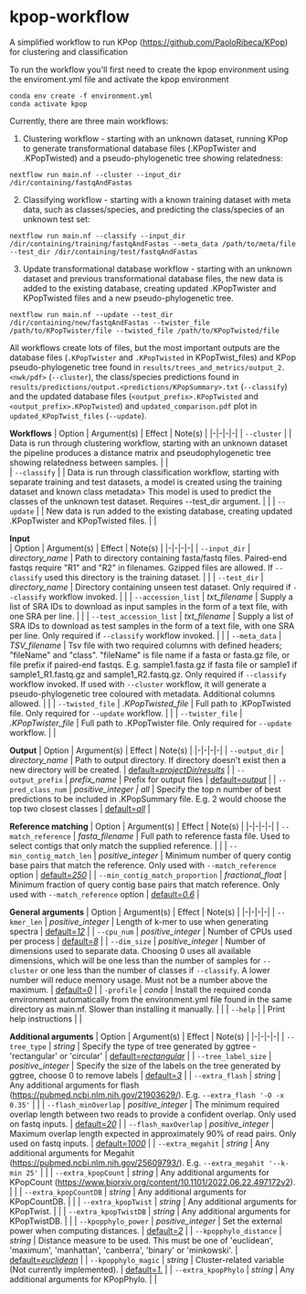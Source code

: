 # kpop-workflow
A simplified workflow to run KPop (https://github.com/PaoloRibeca/KPop) for clustering and classification

To run the workflow you'll first need to create the kpop environment using the enviroment.yml file and activate the kpop environment 
```
conda env create -f environment.yml
conda activate kpop​
```

Currently, there are three main workflows:
1. Clustering workflow - starting with an unknown dataset, running KPop to generate transformational database files (.KPopTwister and .KPopTwisted) and a pseudo-phylogenetic tree showing relatedness:
```
nextflow run main.nf --cluster --input_dir /dir/containing/fastqAndFastas
```

2. Classifying workflow - starting with a known training dataset with meta data, such as classes/species, and predicting the class/species of an unknown test set:
```
nextflow run main.nf --classify --input_dir /dir/containing/training/fastqAndFastas --meta_data /path/to/meta/file --test_dir /dir/containing/test/fastqAndFastas
```

3. Update transformational database workflow - starting with an unknown dataset and previous transformational database files, the new data is added to the existing database, creating updated .KPopTwister and KPopTwisted files and a new pseudo-phylogenetic tree.
```
nextflow run main.nf --update --test_dir /dir/containing/new/fastqAndFastas --twister_file /path/to/KPopTwister/file --twisted_file /path/to/KPopTwisted/file
```

All workflows create lots of files, but the most important outputs are the database files (`.KPopTwister` and `.KPopTwisted` in KPopTwist_files) and KPop pseudo-phylogenetic tree found in `results/trees_and_metrics/output_2.<nwk/pdf>` (`--cluster`), the class/species predictions found in `results/predictions/output.<predictions/KPopSummary>.txt` (`--classify`) and the updated database files (`<output_prefix>.KPopTwisted` and `<output_prefix>.KPopTwisted`) and `updated_comparison.pdf` plot in `updated_KPopTwist_files` (`--update`).

**Workflows**
| Option | Argument(s) | Effect | Note(s) |
|-|-|-|-|
| `--cluster` |  | Data is run through clustering workflow, starting with an unknown dataset the pipeline produces a distance matrix and pseudophylogenetic tree showing relatedness between samples. |  |         
| `--classify` |  | Data is run through classification workflow, starting with separate training and test datasets, a model is created using the training dataset and known class metadata> This model is used to predict the classes of the unknown test dataset. Requires --test_dir argument. |  |
| `--update` |  | New data is run added to the existing database, creating updated .KPopTwister and KPopTwisted files. |  |

**Input**  
| Option | Argument(s) | Effect | Note(s) |
|-|-|-|-|
| `--input_dir` | _directory\_name_ | Path to directory containing fasta/fastq files. Paired-end fastqs require "R1" and "R2" in filenames. Gzipped files are allowed. If `--classify` used this directory is the training dataset. |  |
| `--test_dir` | _directory\_name_ | Directory containing unseen test dataset. Only required if `--classify` workflow invoked. |  |
| `--accession_list` | _txt\_filename_ | Supply a list of SRA IDs to download as input samples in the form of a text file, with one SRA per line. |  |
| `--test_accession_list` | _txt\_filename_ | Supply a list of SRA IDs to download as test samples in the form of a text file, with one SRA per line. Only required if `--classify` workflow invoked. |  |
| `--meta_data` | _TSV\_filename_ | Tsv file with two required columns with defined headers; "fileName" and "class". "fileName" is file name if a fasta or fasta.gz file, or file prefix if paired-end fastqs. E.g. sample1.fasta.gz if fasta file or sample1 if sample1_R1.fastq.gz and sample1_R2.fastq.gz. Only required if `--classify` workflow invoked. If used with `--cluster` workflow, it will generate a pseudo-phylogenetic tree coloured with metadata. Additional columns allowed. |  | 
| `--twisted_file` | _.KPopTwisted\_file_ | Full path to .KPopTwisted file. Only required for `--update` workflow. |  |
| `--twister_file` | _.KPopTwister\_file_ | Full path to .KPopTwister file. Only required for `--update` workflow. |  |

**Output**
| Option | Argument(s) | Effect | Note(s) |
|-|-|-|-|
| `--output_dir` | _directory\_name_ | Path to output directory. If directory doesn't exist then a new directory will be created. | <ins>default=_projectDir\/results_</ins> |
| `--output_prefix` | _prefix\_name_ | Prefix for output files | <ins>default=_output_</ins> |
| `--pred_class_num` | _positive\_integer \| all_ | Specify the top n number of best predictions to be included in .KPopSummary file. E.g. 2 would choose the top two closest classes | <ins>default=_all_</ins> |

**Reference matching**
| Option | Argument(s) | Effect | Note(s) |
|-|-|-|-|
| `--match_reference` | _fasta\_filename_ | Full path to reference fasta file. Used to select contigs that only match the supplied reference. |  |
| `--min_contig_match_len` | _positive\_integer_ | Minimum number of query contig base pairs that match the reference. Only used with `--match_reference` option | <ins>default=_250_</ins> |
| `--min_contig_match_proportion` | _fractional\_float_ | Minimum fraction of query contig base pairs that match reference. Only used with `--match_reference` option | <ins>default=_0.6_</ins> |
        
**General arguments**
| Option | Argument(s) | Effect | Note(s) |
|-|-|-|-|
| `--kmer_len` | _positive\_integer_ | Length of k-mer to use when generating spectra | <ins>default=_12_</ins> |
| `--cpu_num` | _positive\_integer_ | Number of CPUs used per process | <ins>default=_8_</ins> |
| `--dim_size` | _positive\_integer_ | Number of dimensions used to separate data. Choosing 0 uses all available dimensions, which will be one less than the number of samples for `--cluster` or one less than the number of classes if `--classify`. A lower number will reduce memory usage. Must not be a number above the maximum. | <ins>default=_0_</ins> |
| `-profile` | _conda_ | Install the required conda environment automatically from the environment.yml file found in the same directory as main.nf. Slower than installing it manually. |  |
| `--help` |  | Print help instructions |  |

**Additional arguments**
| Option | Argument(s) | Effect | Note(s) |
|-|-|-|-|
| `--tree_type` | _string_ | Specify the type of tree generated by ggtree - 'rectangular' or 'circular' | <ins>default=_rectangular_</ins> |
| `--tree_label_size` | _positive\_integer_ | Specify the size of the labels on the tree generated by ggtree, choose 0 to remove labels | <ins>default=_3_</ins> |
| `--extra_flash` | _string_ | Any additional arguments for flash (https://pubmed.ncbi.nlm.nih.gov/21903629/). E.g. `--extra_flash '-O -x 0.35'` |  |
| `--flash_minOverlap` | _positive\_integer_ | The minimum required overlap length between two reads to provide a confident overlap. Only used on fastq inputs. | <ins>default=_20_</ins> |
| `--flash_maxOverlap` | _positive\_integer_ | Maximum overlap length expected in approximately 90% of read pairs. Only used on fastq inputs. | <ins>default=_1000_</ins> |
| `--extra_megahit` | _string_ | Any additional arguments for Megahit (https://pubmed.ncbi.nlm.nih.gov/25609793/). E.g. `--extra_megahit '--k-min 25'` |  |
| `--extra_kpopCount` | _string_ | Any additional arguments for KPopCount (https://www.biorxiv.org/content/10.1101/2022.06.22.497172v2). |  |
| `--extra_kpopCountDB` | _string_ | Any additional arguments for KPopCountDB. |  |
| `--extra_kpopTwist` | _string_ | Any additional arguments for KPopTwist. |  |
| `--extra_kpopTwistDB` | _string_ | Any additional arguments for KPopTwistDB. |  |
| `--kpopphylo_power` | _positive\_integer_ | Set the external power when computing distances. | <ins>default=_2_</ins> |
| `--kpopphylo_distance` | _string_ | Distance measure to be used. This must be one of 'euclidean', 'maximum', 'manhattan', 'canberra', 'binary' or 'minkowski'. | <ins>default=_euclidean_</ins> |
| `--kpopphylo_magic` | _string_ | Cluster-related variable (Not currently implemented). | <ins>default=_1._</ins> |
| `--extra_kpopPhylo` | _string_ | Any additional arguments for KPopPhylo. |  |
